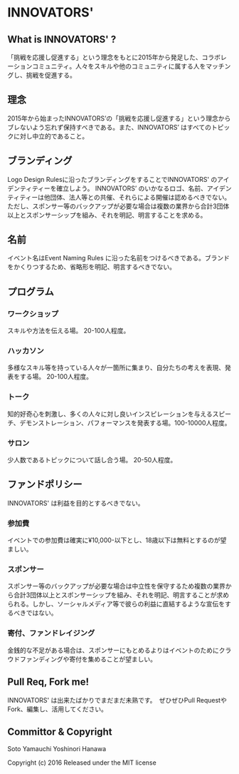 # INNOVATORS'　

## What is INNOVATORS' ?
「挑戦を応援し促進する」という理念をもとに2015年から発足した、コラボレーションコミュニティ。人々をスキルや他のコミュニティに属する人をマッチングし、挑戦を促進する。

## 理念
2015年から始まったINNOVATORS’の「挑戦を応援し促進する」という理念からブレないよう忘れず保持すべきである。また、INNOVATORS’ はすべてのトピックに対し中立的であること。

## ブランディング
Logo Design Rulesに沿ったブランディングをすることでINNOVATORS' のアイデンティティーを確立しよう。
INNOVATORS’ のいかなるロゴ、名前、アイデンティティーは他団体、法人等との共催、それらによる開催は認めるべきでない。ただし、スポンサー等のバックアップが必要な場合は複数の業界から合計3団体以上とスポンサーシップを組み、それを明記、明言することを求める。

## 名前
イベント名はEvent Naming Rules に沿った名前をつけるべきである。ブランドをかくりつするため、省略形を明記、明言するべきでない。

## プログラム
### ワークショップ
スキルや方法を伝える場。
20-100人程度。

### ハッカソン
多様なスキル等を持っている人々が一箇所に集まり、自分たちの考えを表現、発表をする場。
20-100人程度。

### トーク
知的好奇心を刺激し、多くの人々に対し良いインスピレーションを与えるスピーチ、デモンストレーション、パフォーマンスを発表する場。100-10000人程度。

### サロン
少人数であるトピックについて話し合う場。
20-50人程度。


## ファンドポリシー
INNOVATORS' は利益を目的とするべきでない。

### 参加費
イベントでの参加費は確実に¥10,000-以下とし、18歳以下は無料とするのが望ましい。

### スポンサー
スポンサー等のバックアップが必要な場合は中立性を保守するため複数の業界から合計3団体以上とスポンサーシップを組み、それを明記、明言することが求められる。しかし、ソーシャルメディア等で彼らの利益に直結するような宣伝をするべきではない。

### 寄付、ファンドレイジング
金銭的な不足がある場合は、スポンサーにもとめるよりはイベントのためにクラウドファンディングや寄付を集めることが望ましい。

## Pull Req, Fork me!
INNOVATORS' は出来たばかりでまだまだ未熟です。　ぜひぜひPull RequestやFork、編集し、活用してください。

## Committor & Copyright
Soto Yamauchi
Yoshinori Hanawa

Copyright (c) 2016
Released under the MIT license
